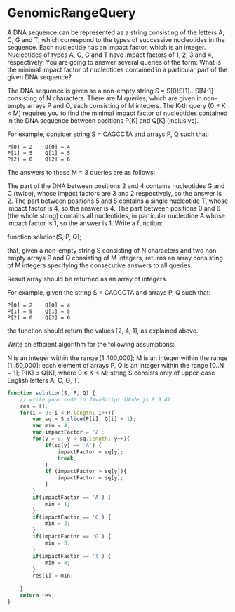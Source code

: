 # GenomicRangeQuery
A DNA sequence can be represented as a string consisting of the letters A, C, G and T, which correspond to the types of successive nucleotides in the sequence. Each nucleotide has an impact factor, which is an integer. Nucleotides of types A, C, G and T have impact factors of 1, 2, 3 and 4, respectively. You are going to answer several queries of the form: What is the minimal impact factor of nucleotides contained in a particular part of the given DNA sequence?

The DNA sequence is given as a non-empty string S = S[0]S[1]...S[N-1] consisting of N characters. There are M queries, which are given in non-empty arrays P and Q, each consisting of M integers. The K-th query (0 ≤ K < M) requires you to find the minimal impact factor of nucleotides contained in the DNA sequence between positions P[K] and Q[K] (inclusive).

For example, consider string S = CAGCCTA and arrays P, Q such that:

    P[0] = 2    Q[0] = 4
    P[1] = 5    Q[1] = 5
    P[2] = 0    Q[2] = 6
The answers to these M = 3 queries are as follows:

The part of the DNA between positions 2 and 4 contains nucleotides G and C (twice), whose impact factors are 3 and 2 respectively, so the answer is 2.
The part between positions 5 and 5 contains a single nucleotide T, whose impact factor is 4, so the answer is 4.
The part between positions 0 and 6 (the whole string) contains all nucleotides, in particular nucleotide A whose impact factor is 1, so the answer is 1.
Write a function:

function solution(S, P, Q);

that, given a non-empty string S consisting of N characters and two non-empty arrays P and Q consisting of M integers, returns an array consisting of M integers specifying the consecutive answers to all queries.

Result array should be returned as an array of integers.

For example, given the string S = CAGCCTA and arrays P, Q such that:

    P[0] = 2    Q[0] = 4
    P[1] = 5    Q[1] = 5
    P[2] = 0    Q[2] = 6
the function should return the values [2, 4, 1], as explained above.

Write an efficient algorithm for the following assumptions:

N is an integer within the range [1..100,000];
M is an integer within the range [1..50,000];
each element of arrays P, Q is an integer within the range [0..N − 1];
P[K] ≤ Q[K], where 0 ≤ K < M;
string S consists only of upper-case English letters A, C, G, T.
```javascript
function solution(S, P, Q) {
    // write your code in JavaScript (Node.js 8.9.4)
    res = [];
    for(i = 0; i < P.length; i++){
        var sq = S.slice(P[i], Q[i] + 1);
        var min = 4;
        var impactFactor = 'Z';
        for(y = 0; y < sq.length; y++){
            if(sq[y] == 'A') {
                impactFactor = sq[y];
                break;
            } 
            if (impactFactor > sq[y]){
                impactFactor = sq[y];
            }
        } 
        if(impactFactor == 'A') {
            min = 1;
        }
        if(impactFactor == 'C') {
            min = 2;
        }
        if(impactFactor == 'G') {
            min = 3;
        }
        if(impactFactor == 'T') {
            min = 4;
        }
        res[i] = min;
        
    }
    return res;
}
```
